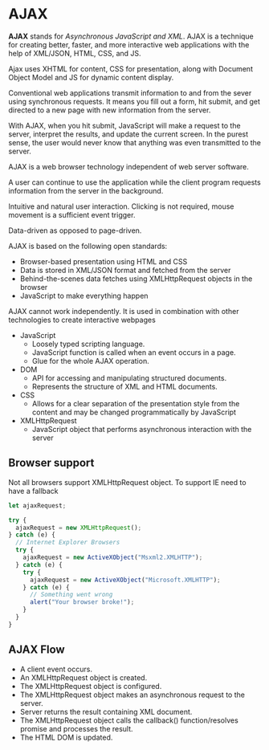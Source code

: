 # AJAX

**AJAX** stands for _Asynchronous JavaScript and XML_. AJAX is a technique for creating better, faster, and more interactive web applications with the help of XML/JSON, HTML, CSS, and JS.

Ajax uses XHTML for content, CSS for presentation, along with Document Object Model and JS for dynamic content display.

Conventional web applications transmit information to and from the sever using synchronous requests. It means you fill out a form, hit submit, and get directed to a new page with new information from the server.

With AJAX, when you hit submit, JavaScript will make a request to the server, interpret the results, and update the current screen. In the purest sense, the user would never know that anything was even transmitted to the server.

AJAX is a web browser technology independent of web server software.

A user can continue to use the application while the client program requests information from the server in the background.

Intuitive and natural user interaction. Clicking is not required, mouse movement is a sufficient event trigger.

Data-driven as opposed to page-driven.

AJAX is based on the following open standards:

- Browser-based presentation using HTML and CSS
- Data is stored in XML/JSON format and fetched from the server
- Behind-the-scenes data fetches using XMLHttpRequest objects in the browser
- JavaScript to make everything happen

AJAX cannot work independently. It is used in combination with other technologies to create interactive webpages

- JavaScript
  - Loosely typed scripting language.
  - JavaScript function is called when an event occurs in a page.
  - Glue for the whole AJAX operation.
- DOM
  - API for accessing and manipulating structured documents.
  - Represents the structure of XML and HTML documents.
- CSS
  - Allows for a clear separation of the presentation style from the content and may be changed programmatically by JavaScript
- XMLHttpRequest
  - JavaScript object that performs asynchronous interaction with the server

## Browser support

Not all browsers support XMLHttpRequest object. To support IE need to have a fallback

```js
let ajaxRequest;

try {
  ajaxRequest = new XMLHttpRequest();
} catch (e) {
  // Internet Explorer Browsers
  try {
    ajaxRequest = new ActiveXObject("Msxml2.XMLHTTP");
  } catch (e) {
    try {
      ajaxRequest = new ActiveXObject("Microsoft.XMLHTTP");
    } catch (e) {
      // Something went wrong
      alert("Your browser broke!");
    }
  }
}
```

## AJAX Flow

- A client event occurs.
- An XMLHttpRequest object is created.
- The XMLHttpRequest object is configured.
- The XMLHttpRequest object makes an asynchronous request to the server.
- Server returns the result containing XML document.
- The XMLHttpRequest object calls the callback() function/resolves promise and processes the result.
- The HTML DOM is updated.
